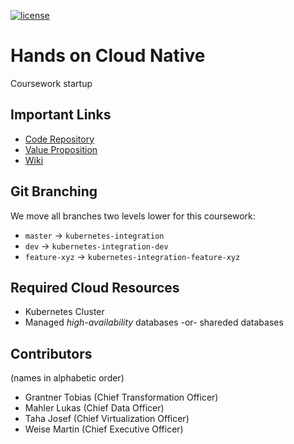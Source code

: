 [![license](https://gitlab.phaidra.org/fair-data-austria-db-repository/fda-services/-/raw/master/.gitlab/license.svg)](https://opensource.org/licenses/Apache-2.0)

# Hands on Cloud Native

Coursework startup

## Important Links

* [Code Repository](https://gitlab.phaidra.org/fair-data-austria-db-repository/fda-services)
* [Value Proposition](https://colab.tuwien.ac.at/display/ADLS/DBRepo+-+Database+Repository)
* [Wiki](https://gitlab.phaidra.org/fair-data-austria-db-repository/fda-services/-/wikis/home)

## Git Branching

We move all branches two levels lower for this coursework:

* `master` -> `kubernetes-integration`
* `dev` -> `kubernetes-integration-dev`
* `feature-xyz` -> `kubernetes-integration-feature-xyz`

## Required Cloud Resources

* Kubernetes Cluster
* Managed *high-availability* databases -or- shareded databases

## Contributors

(names in alphabetic order)

- Grantner Tobias (Chief Transformation Officer)
- Mahler Lukas (Chief Data Officer)
- Taha Josef (Chief Virtualization Officer)
- Weise Martin (Chief Executive Officer)
